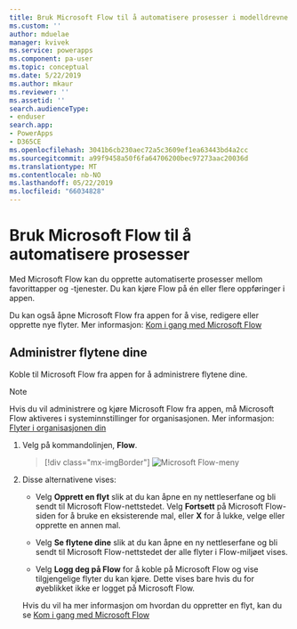 ```yaml
---
title: Bruk Microsoft Flow til å automatisere prosesser i modelldrevne apper | MicrosoftDocs
ms.custom: ''
author: mduelae
manager: kvivek
ms.service: powerapps
ms.component: pa-user
ms.topic: conceptual
ms.date: 5/22/2019
ms.author: mkaur
ms.reviewer: ''
ms.assetid: ''
search.audienceType:
- enduser
search.app:
- PowerApps
- D365CE
ms.openlocfilehash: 3041b6cb230aec72a5c3609ef1ea63443bd4a2cc
ms.sourcegitcommit: a99f9458a50f6fa64706200bec97273aac20036d
ms.translationtype: MT
ms.contentlocale: nb-NO
ms.lasthandoff: 05/22/2019
ms.locfileid: "66034828"
---
```

# <a name="use-microsoft-flow-to-automate-processes"></a>Bruk Microsoft Flow til å automatisere prosesser

Med Microsoft Flow kan du opprette automatiserte prosesser mellom favorittapper og -tjenester. Du kan kjøre Flow på én eller flere oppføringer i appen. 

Du kan også åpne Microsoft Flow fra appen for å vise, redigere eller opprette nye flyter.  Mer informasjon: [Kom i gang med Microsoft Flow](https://docs.microsoft.com/flow/getting-started)

## <a name="manage-your-flows"></a>Administrer flytene dine 
Koble til Microsoft Flow fra appen for å administrere flytene dine.
  
> [!NOTE]
> Hvis du vil administrere og kjøre Microsoft Flow fra appen, må Microsoft Flow aktiveres i systeminnstillinger for organisasjonen. Mer informasjon:  [Flyter i organisasjonen din](https://docs.microsoft.com/flow/organization-q-and-a) 
  
1. Velg på kommandolinjen, **Flow**.  
  
   > [!div class="mx-imgBorder"]
   > ![Microsoft Flow-meny](media/flow.png "Microsoft Flow-meny") 
  
2. Disse alternativene vises:  
  
   -   Velg **Opprett en flyt** slik at du kan åpne en ny nettleserfane og bli sendt til Microsoft Flow-nettstedet. Velg **Fortsett** på Microsoft Flow-siden for å bruke en eksisterende mal, eller **X** for å lukke, velge eller opprette en annen mal.  
  
   -   Velg **Se flytene dine** slik at du kan åpne en ny nettleserfane og bli sendt til Microsoft Flow-nettstedet der alle flyter i Flow-miljøet vises.  
  
   -   Velg **Logg deg på Flow** for å koble på Microsoft Flow og vise tilgjengelige flyter du kan kjøre. Dette vises bare hvis du for øyeblikket ikke er logget på Microsoft Flow.   

    Hvis du vil ha mer informasjon om hvordan du oppretter en flyt, kan du se [Kom i gang med Microsoft Flow](https://docs.microsoft.com/en-us/powerapps/maker/canvas-apps/using-logic-flows#create-a-flow)  
    
 
    
  
